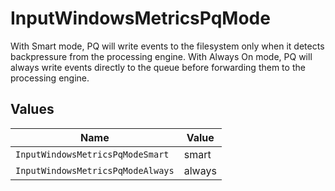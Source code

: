 # InputWindowsMetricsPqMode

With Smart mode, PQ will write events to the filesystem only when it detects backpressure from the processing engine. With Always On mode, PQ will always write events directly to the queue before forwarding them to the processing engine.


## Values

| Name                              | Value                             |
| --------------------------------- | --------------------------------- |
| `InputWindowsMetricsPqModeSmart`  | smart                             |
| `InputWindowsMetricsPqModeAlways` | always                            |